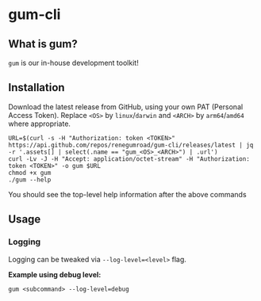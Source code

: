 # gum-cli

## What is gum?

`gum` is our in-house development toolkit!

## Installation

Download the latest release from GitHub, using your own PAT (Personal Access Token). Replace `<OS>` by `linux`/`darwin` and `<ARCH>` by `arm64`/`amd64` where appropriate.

```shell
URL=$(curl -s -H "Authorization: token <TOKEN>" https://api.github.com/repos/renegumroad/gum-cli/releases/latest | jq -r '.assets[] | select(.name == "gum_<OS>_<ARCH>") | .url')
curl -Lv -J -H "Accept: application/octet-stream" -H "Authorization: token <TOKEN>" -o gum $URL
chmod +x gum
./gum --help
```

You should see the top-level help information after the above commands

## Usage

### Logging

Logging can be tweaked via `--log-level=<level>` flag.

**Example using debug level:**

```shell
gum <subcommand> --log-level=debug
```
